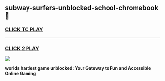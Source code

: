 
## subway-surfers-unblocked-school-chromebook 👋
<h3>
<a href="https://premium.freeplayer.one?title=subway-surfers-unblocked-school-chromebook&ref=14F">CLICK TO PLAY</a></h3>
<hr>

<h3>
<a href="https://premium.freeplayer.one?title=subway-surfers-unblocked-school-chromebook&ref=14F">CLICK 2 PLAY</a>
  
</h3>

<a href="https://premium.freeplayer.one?title=subway-surfers-unblocked-school-chromebook&ref=12F/"><img src="https://clearcache.store/games.png"></a>


**worlds hardest game unblocked: Your Gateway to Fun and Accessible Online Gaming**
